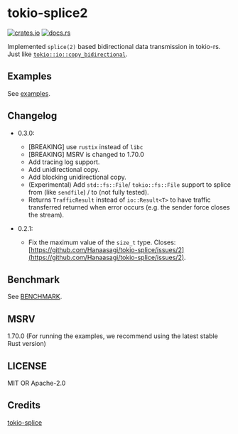 # tokio-splice2

[![crates.io](https://img.shields.io/crates/v/tokio-splice2)](https://crates.io/crates/tokio-splice2)
[![docs.rs](https://img.shields.io/docsrs/tokio-splice2)](https://docs.rs/crate/tokio-splice2/latest)

Implemented `splice(2)` based bidirectional data transmission in tokio-rs.
Just like [`tokio::io::copy_bidirectional`](https://docs.rs/tokio/latest/tokio/io/fn.copy_bidirectional.html).

## Examples

See [examples](./examples/).

## Changelog

- 0.3.0:

  - [BREAKING] use `rustix` instead of `libc`
  - [BREAKING] MSRV is changed to 1.70.0
  - Add tracing log support.
  - Add unidirectional copy.
  - Add blocking unidirectional copy.
  - (Experimental) Add `std::fs::File`/ `tokio::fs::File` support to splice from (like `sendfile`) / to (not fully tested).
  - Returns `TrafficResult` instead of `io::Result<T>` to have traffic transferred returned when error occurs (e.g. the sender force closes the stream).

- 0.2.1:
  - Fix the maximum value of the `size_t` type. Closes: [https://github.com/Hanaasagi/tokio-splice/issues/2](https://github.com/Hanaasagi/tokio-splice/issues/2).

## Benchmark

See [BENCHMARK](./BENCHMARK.md).

## MSRV

1.70.0 (For running the examples, we recommend using the latest stable Rust version)

## LICENSE

MIT OR Apache-2.0

## Credits

[tokio-splice](https://github.com/Hanaasagi/tokio-splice)
